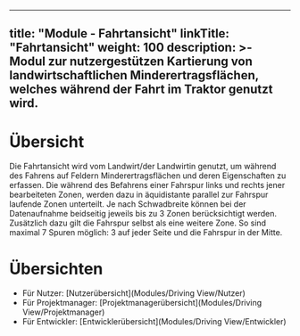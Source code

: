 
---
title: "Module - Fahrtansicht"
linkTitle: "Fahrtansicht"
weight: 100
description: >-
     Modul zur nutzergestützen Kartierung von landwirtschaftlichen Minderertragsflächen, welches während der Fahrt im Traktor genutzt wird.
---

# Übersicht

Die Fahrtansicht wird vom Landwirt/der Landwirtin genutzt, um während des Fahrens auf Feldern Minderertragsflächen und deren Eigenschaften zu erfassen. Die während des Befahrens einer Fahrspur links und rechts jener bearbeiteten Zonen, werden dazu in äquidistante parallel zur Fahrspur laufende Zonen unterteilt. Je nach Schwadbreite können bei der Datenaufnahme beidseitig jeweils bis zu 3 Zonen berücksichtigt werden. Zusätzlich dazu gilt die Fahrspur selbst als eine weitere Zone. So sind maximal 7 Spuren möglich: 3 auf jeder Seite und die Fahrspur in der Mitte.

# Übersichten

- Für Nutzer: [Nutzerübersicht](Modules/Driving View/Nutzer)
- Für Projektmanager: [Projektmanagerübersicht](Modules/Driving View/Projektmanager)
- Für Entwickler: [Entwicklerübersicht](Modules/Driving View/Entwickler)